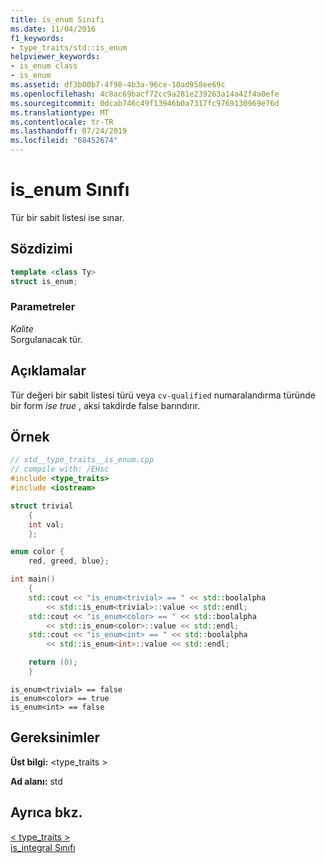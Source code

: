 ```yaml
---
title: is_enum Sınıfı
ms.date: 11/04/2016
f1_keywords:
- type_traits/std::is_enum
helpviewer_keywords:
- is_enum class
- is_enum
ms.assetid: df3b00b7-4f98-4b3a-96ce-10ad958ee69c
ms.openlocfilehash: 4c8ac69bacf72cc9a281e239263a14a42f4a0efe
ms.sourcegitcommit: 0dcab746c49f13946b0a7317fc9769130969e76d
ms.translationtype: MT
ms.contentlocale: tr-TR
ms.lasthandoff: 07/24/2019
ms.locfileid: "68452674"
---
```

# <a name="isenum-class"></a>is_enum Sınıfı

Tür bir sabit listesi ise sınar.

## <a name="syntax"></a>Sözdizimi

```cpp
template <class Ty>
struct is_enum;
```

### <a name="parameters"></a>Parametreler

*Kalite*\
Sorgulanacak tür.

## <a name="remarks"></a>Açıklamalar

Tür değeri bir sabit listesi türü veya `cv-qualified` numaralandırma türünde bir form *ise true* , aksi takdirde false barındırır.

## <a name="example"></a>Örnek

```cpp
// std__type_traits__is_enum.cpp
// compile with: /EHsc
#include <type_traits>
#include <iostream>

struct trivial
    {
    int val;
    };

enum color {
    red, greed, blue};

int main()
    {
    std::cout << "is_enum<trivial> == " << std::boolalpha
        << std::is_enum<trivial>::value << std::endl;
    std::cout << "is_enum<color> == " << std::boolalpha
        << std::is_enum<color>::value << std::endl;
    std::cout << "is_enum<int> == " << std::boolalpha
        << std::is_enum<int>::value << std::endl;

    return (0);
    }
```

```Output
is_enum<trivial> == false
is_enum<color> == true
is_enum<int> == false
```

## <a name="requirements"></a>Gereksinimler

**Üst bilgi:** \<type_traits >

**Ad alanı:** std

## <a name="see-also"></a>Ayrıca bkz.

[< type_traits >](../standard-library/type-traits.md)\
[is_integral Sınıfı](../standard-library/is-integral-class.md)
